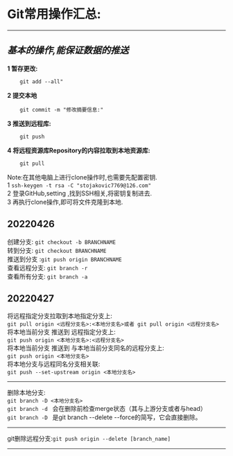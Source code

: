 # Git常用操作汇总:
- - -
## *基本的操作,能保证数据的推送*
**1 暂存更改:**
```
    git add --all"
```
**2 提交本地**
```
    git commit -m "修改摘要信息:"
```
**3 推送到远程库:**
```
    git push
```
**4 将远程资源库Repository的内容拉取到本地资源库:**
```
    git pull
```
Note:在其他电脑上进行clone操作时,也需要先配置密钥.  
1  ```ssh-keygen -t rsa -C "stojakovic7769@126.com"```  
2  登录GitHub,setting ,找到SSH相关,将密钥复制进去.  
3  再执行clone操作,即可将文件克隆到本地.

## 20220426

创建分支:    ```git checkout -b BRANCHNAME```  
转到分支:    ```git checkout BRANCHNAME```  
推送到分支 :```git push origin BRANCHNAME```  
查看远程分支: ```git branch -r```  
查看所有分支: ```git branch -a```  

## 20220427
将远程指定分支拉取到本地指定分支上:  
```git pull origin <远程分支名>:<本地分支名>或者 git pull origin <远程分支名>```  
将本地当前分支 推送到 远程指定分支上:  
```git push origin <本地分支名>:<远程分支名>```  
将本地当前分支 推送到 与本地当前分支同名的远程分支上:   
```git push origin <本地分支名>```   
将本地分支与远程同名分支相关联:   
```git push --set-upstream origin <本地分支名>```  
  - - -
删除本地分支:  
  ```git branch -D <本地分支名>```   
```git branch -d ``` 会在删除前检查merge状态（其与上游分支或者与head）  
```git branch -D ``` 是git branch --delete --force的简写，它会直接删除。 
  - - - 
git删除远程分支:```git push origin --delete [branch_name]```  
- - -







